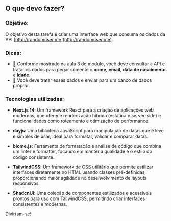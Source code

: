 
## O que devo fazer?

### Objetivo: 

O objetivo desta tarefa é criar uma interface web que consuma os dados da API [http://randomuser.me](http://randomuser.me).

### Dicas:
- 📌 Conforme mostrado na aula 3 do módulo, você deve consultar a API e tratar os dados para pegar somente o **nome**, **email**, **data de nascimento** e **idade**.
- 📌 Você deve tratar esses dados e enviar para um banco de dados próprio.

### Tecnologias utilizadas:

- **Next.js 14**: Um framework React para a criação de aplicações web modernas, que oferece renderização híbrida (estática e server-side) e funcionalidades como roteamento e otimização de performance.
  
- **dayjs**: Uma biblioteca JavaScript para manipulação de datas que é leve e simples de usar, ideal para formatar, validar e comparar datas.

- **biome.js**: Ferramenta de formatação e análise de código que combina um linter e formatter, focando em manter a qualidade e o estilo do código consistente.

- **TailwindCSS**: Um framework de CSS utilitário que permite estilizar interfaces diretamente no HTML usando classes pré-definidas, proporcionando maior agilidade no desenvolvimento de layouts responsivos.

- **ShadcnUI**: Uma coleção de componentes estilizados e acessíveis prontos para uso com TailwindCSS, permitindo criar interfaces consistentes e modernas.

Divirtam-se!
